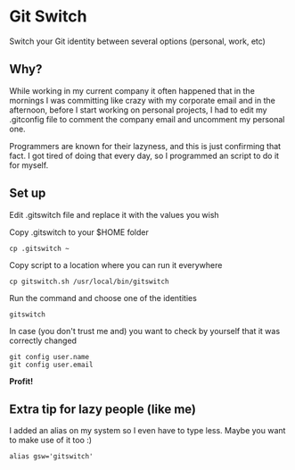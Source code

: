 # Git Switch

Switch your Git identity between several options (personal, work, etc)

## Why?

While working in my current company it often happened that in the mornings I was committing like crazy with my corporate email and in the afternoon, before I start working on personal projects, I had to edit my .gitconfig file to comment the company email and uncomment my personal one.

Programmers are known for their lazyness, and this is just confirming that fact. I got tired of doing that every day, so I programmed an script to do it for myself.

## Set up

Edit .gitswitch file and replace it with the values you wish

Copy .gitswitch to your $HOME folder

```
cp .gitswitch ~
```

Copy script to a location where you can run it everywhere

```
cp gitswitch.sh /usr/local/bin/gitswitch
```

Run the command and choose one of the identities
```
gitswitch
```

In case (you don't trust me and) you want to check by yourself that it was correctly changed

```
git config user.name
git config user.email
```

**Profit!**

## Extra tip for lazy people (like me)

I added an alias on my system so I even have to type less. Maybe you want to make use of it too :)

```
alias gsw='gitswitch'
```
